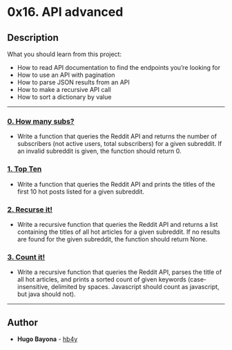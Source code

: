 # 0x16. API advanced

## Description
What you should learn from this project:

* How to read API documentation to find the endpoints you’re looking for
* How to use an API with pagination
* How to parse JSON results from an API
* How to make a recursive API call
* How to sort a dictionary by value

---

### [0. How many subs?](./0-subs.py)
* Write a function that queries the Reddit API and returns the number of subscribers (not active users, total subscribers) for a given subreddit. If an invalid subreddit is given, the function should return 0.


### [1. Top Ten](./1-top_ten.py)
* Write a function that queries the Reddit API and prints the titles of the first 10 hot posts listed for a given subreddit.


### [2. Recurse it!](./2-recurse.py)
* Write a recursive function that queries the Reddit API and returns a list containing the titles of all hot articles for a given subreddit. If no results are found for the given subreddit, the function should return None.


### [3. Count it!](./100-count.py)
* Write a recursive function that queries the Reddit API, parses the title of all hot articles, and prints a sorted count of given keywords (case-insensitive, delimited by spaces. Javascript should count as javascript, but java should not).

---

## Author
* **Hugo Bayona** - [hb4y](https://github.com/hb4y)